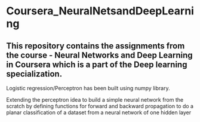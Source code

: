 # Coursera_NeuralNetsandDeepLearning
## This repository contains the assignments from the course - Neural Networks and Deep Learning in Coursera which is a part of the Deep learning specialization.

Logistic regression/Perceptron has been built using numpy library.

Extending the perceptron idea to build a simple neural network from the scratch by defining functions for forward and backward propagation to do a planar classification of a dataset from a neural network of one hidden layer
